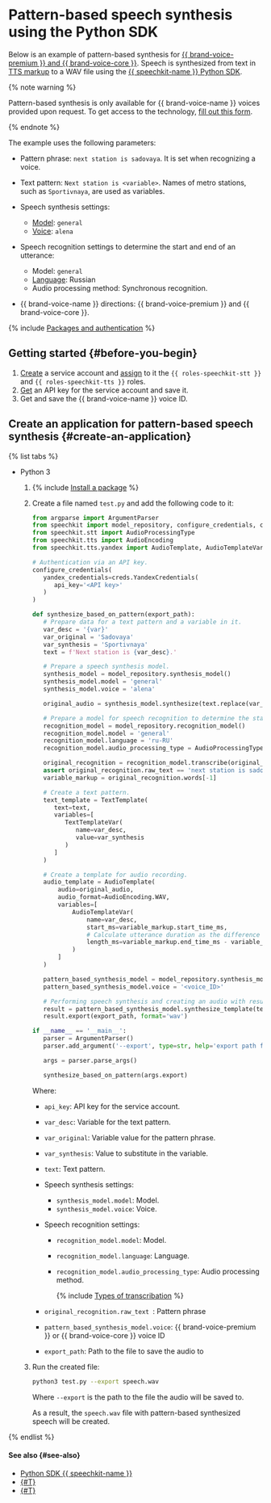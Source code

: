 # Pattern-based speech synthesis using the Python SDK

Below is an example of pattern-based synthesis for [{{ brand-voice-premium }} and {{ brand-voice-core }}](../../tts/brand-voice/index.md). Speech is synthesized from text in [TTS markup](../../tts/markup/tts-markup.md) to a WAV file using the [{{ speechkit-name }} Python SDK](index.md).


{% note warning %}

Pattern-based synthesis is only available for {{ brand-voice-name }} voices provided upon request. To get access to the technology, [fill out this form](#contact-form).

{% endnote %}


The example uses the following parameters:

* Pattern phrase: `next station is sadovaya`. It is set when recognizing a voice.
* Text pattern: `Next station is <variable>`. Names of metro stations, such as `Sportivnaya`, are used as variables.
* Speech synthesis settings:

   * [Model](../../stt/models.md#tags): `general`
   * [Voice](../../tts/voices.md#premium): `alena`

* Speech recognition settings to determine the start and end of an utterance:

   * Model: `general`
   * [Language](../../stt/models.md#languages): Russian
   * Audio processing method: Synchronous recognition.

* {{ brand-voice-name }} directions: {{ brand-voice-premium }} and {{ brand-voice-core }}.

{% include [Packages and authentication](../../../_includes/speechkit/packages-and-auth.md) %}

## Getting started {#before-you-begin}

1. [Create](../../../iam/operations/sa/create.md) a service account and [assign](../../../iam/operations/sa/assign-role-for-sa.md) to it the `{{ roles-speechkit-stt }}` and `{{ roles-speechkit-tts }}` roles.
1. [Get](../../../iam/operations/api-key/create.md) an API key for the service account and save it.
1. Get and save the {{ brand-voice-name }} voice ID.

## Create an application for pattern-based speech synthesis {#create-an-application}

{% list tabs %}

- Python 3

   1. {% include [Install a package](../../../_includes/speechkit/install-packages.md) %}
   1. Create a file named `test.py` and add the following code to it:

      ```python
      from argparse import ArgumentParser
      from speechkit import model_repository, configure_credentials, creds
      from speechkit.stt import AudioProcessingType
      from speechkit.tts import AudioEncoding
      from speechkit.tts.yandex import AudioTemplate, AudioTemplateVar, TextTemplate, TextTemplateVar

      # Authentication via an API key.
      configure_credentials(
         yandex_credentials=creds.YandexCredentials(
            api_key='<API key>'
         )
      )

      def synthesize_based_on_pattern(export_path):
         # Prepare data for a text pattern and a variable in it.
         var_desc = '{var}'
         var_original = 'Sadovaya'
         var_synthesis = 'Sportivnaya'
         text = f'Next station is {var_desc}.'

         # Prepare a speech synthesis model.
         synthesis_model = model_repository.synthesis_model()
         synthesis_model.model = 'general'
         synthesis_model.voice = 'alena'

         original_audio = synthesis_model.synthesize(text.replace(var_desc, var_original), raw_format=True)

         # Prepare a model for speech recognition to determine the start and end of utterance.
         recognition_model = model_repository.recognition_model()
         recognition_model.model = 'general'
         recognition_model.language = 'ru-RU'
         recognition_model.audio_processing_type = AudioProcessingType.Full

         original_recognition = recognition_model.transcribe(original_audio)[0]
         assert original_recognition.raw_text == 'next station is sadovaya'
         variable_markup = original_recognition.words[-1]

         # Create a text pattern.
         text_template = TextTemplate(
            text=text,
            variables=[
               TextTemplateVar(
                  name=var_desc,
                  value=var_synthesis
               )
            ]
         )

         # Create a template for audio recording.
         audio_template = AudioTemplate(
             audio=original_audio,
             audio_format=AudioEncoding.WAV,
             variables=[
                 AudioTemplateVar(
                     name=var_desc,
                     start_ms=variable_markup.start_time_ms,
                     # Calculate utterance duration as the difference between the end (EOU) and start of utterance.
                     length_ms=variable_markup.end_time_ms - variable_markup.start_time_ms
                 )
             ]
         )

         pattern_based_synthesis_model = model_repository.synthesis_model()
         pattern_based_synthesis_model.voice = '<voice_ID>'

         # Performing speech synthesis and creating an audio with results.
         result = pattern_based_synthesis_model.synthesize_template(text_template, audio_template, raw_format=False)
         result.export(export_path, format='wav')

      if __name__ == '__main__':
         parser = ArgumentParser()
         parser.add_argument('--export', type=str, help='export path for synthesized audio', required=True)

         args = parser.parse_args()

         synthesize_based_on_pattern(args.export)
      ```

      Where:

      * `api_key`: API key for the service account.
      * `var_desc`: Variable for the text pattern.
      * `var_original`: Variable value for the pattern phrase.
      * `var_synthesis`: Value to substitute in the variable.
      * `text`: Text pattern.
      * Speech synthesis settings:

         * `synthesis_model.model`: Model.
         * `synthesis_model.voice`: Voice.

      * Speech recognition settings:

         * `recognition_model.model`: Model.
         * `recognition_model.language`: Language.
         * `recognition_model.audio_processing_type`: Audio processing method.

            {% include [Types of transcribation](../../../_includes/speechkit/audio_processing_type.md) %}

      * `original_recognition.raw_text `: Pattern phrase
      * `pattern_based_synthesis_model.voice`: {{ brand-voice-premium }} or {{ brand-voice-core }} voice ID
      * `export_path`: Path to the file to save the audio to

   1. Run the created file:

      ```bash
      python3 test.py --export speech.wav
      ```

      Where `--export` is the path to the file the audio will be saved to.

      As a result, the `speech.wav` file with pattern-based synthesized speech will be created.

{% endlist %}

#### See also {#see-also}

* [Python SDK {{ speechkit-name }}](https://pypi.org/project/yandex-speechkit/)
* [{#T}](templates-bvcc.md)
* [{#T}](../../tts/api/tts-templates.md)
